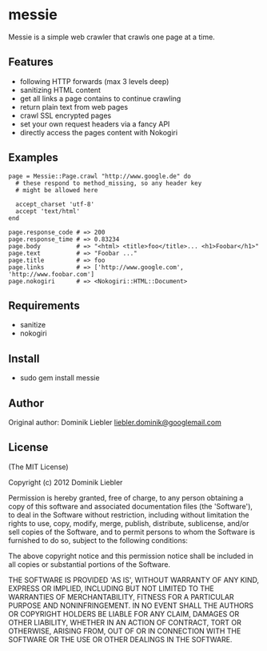 messie
===========

Messie is a simple web crawler that crawls one page at a time.

Features
--------

* following HTTP forwards (max 3 levels deep)
* sanitizing HTML content
* get all links a page contains to continue crawling
* return plain text from web pages
* crawl SSL encrypted pages
* set your own request headers via a fancy API
* directly access the pages content with Nokogiri

Examples
--------

    page = Messie::Page.crawl "http://www.google.de" do
      # these respond to method_missing, so any header key
      # might be allowed here

      accept_charset 'utf-8'
      accept 'text/html'
    end

    page.response_code # => 200
    page.response_time # => 0.83234
    page.body          # => "<html> <title>foo</title>... <h1>Foobar</h1>"
    page.text          # => "Foobar ..."
    page.title         # => foo
    page.links         # => ['http://www.google.com', 'http://www.foobar.com']
    page.nokogiri      # => <Nokogiri::HTML::Document>

Requirements
------------

* sanitize
* nokogiri

Install
-------

* sudo gem install messie

Author
------

Original author: Dominik Liebler <liebler.dominik@googlemail.com>

License
-------

(The MIT License)

Copyright (c) 2012 Dominik Liebler

Permission is hereby granted, free of charge, to any person obtaining
a copy of this software and associated documentation files (the
'Software'), to deal in the Software without restriction, including
without limitation the rights to use, copy, modify, merge, publish,
distribute, sublicense, and/or sell copies of the Software, and to
permit persons to whom the Software is furnished to do so, subject to
the following conditions:

The above copyright notice and this permission notice shall be
included in all copies or substantial portions of the Software.

THE SOFTWARE IS PROVIDED 'AS IS', WITHOUT WARRANTY OF ANY KIND,
EXPRESS OR IMPLIED, INCLUDING BUT NOT LIMITED TO THE WARRANTIES OF
MERCHANTABILITY, FITNESS FOR A PARTICULAR PURPOSE AND NONINFRINGEMENT.
IN NO EVENT SHALL THE AUTHORS OR COPYRIGHT HOLDERS BE LIABLE FOR ANY
CLAIM, DAMAGES OR OTHER LIABILITY, WHETHER IN AN ACTION OF CONTRACT,
TORT OR OTHERWISE, ARISING FROM, OUT OF OR IN CONNECTION WITH THE
SOFTWARE OR THE USE OR OTHER DEALINGS IN THE SOFTWARE.
